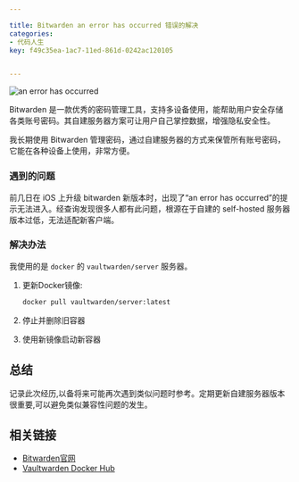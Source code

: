```yaml
---

title: Bitwarden an error has occurred 错误的解决
categories:
- 代码人生
key: f49c35ea-1ac7-11ed-861d-0242ac120105


---
```


![an error has occurred](https://images.animesdata.com/news/2024/10/12/eu56rcpirlod1.jpeg)

Bitwarden 是一款优秀的密码管理工具，支持多设备使用，能帮助用户安全存储各类账号密码。其自建服务器方案可让用户自己掌控数据，增强隐私安全性。

我长期使用 Bitwarden 管理密码，通过自建服务器的方式来保管所有账号密码，它能在各种设备上使用，非常方便。

### 遇到的问题
前几日在 iOS 上升级 bitwarden 新版本时，出现了“an error has occurred”的提示无法进入。经查询发现很多人都有此问题，根源在于自建的 self-hosted 服务器版本过低，无法适配新客户端。

### 解决办法
我使用的是 `docker` 的 `vaultwarden/server` 服务器。

1. 更新Docker镜像:

   ```bash
   docker pull vaultwarden/server:latest
   ```

2. 停止并删除旧容器
3. 使用新镜像启动新容器

## 总结

记录此次经历,以备将来可能再次遇到类似问题时参考。定期更新自建服务器版本很重要,可以避免类似兼容性问题的发生。

## 相关链接

- [Bitwarden官网](https://bitwarden.com/)
- [Vaultwarden Docker Hub](https://hub.docker.com/r/vaultwarden/server)




